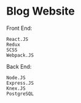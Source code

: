 # Blog Website

Front End:

```
React.JS
Redux
SCSS
Webpack.JS
```

Back End:

```
Node.JS
Express.JS
Knex.JS
PostgreSQL
```

